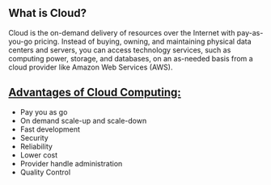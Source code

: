 ## What is Cloud?

Cloud is the on-demand delivery of resources over the Internet with pay-as-you-go pricing. 
Instead of buying, owning, and maintaining physical data centers and servers, you can access technology services, 
such as computing power, storage, and databases, on an as-needed basis from a cloud provider like Amazon Web Services (AWS).

## <ins> Advantages of Cloud Computing: </ins>

* Pay you as go
* On demand scale-up and scale-down
* Fast development 
* Security
* Reliability
* Lower cost
* Provider handle administration
* Quality Control




